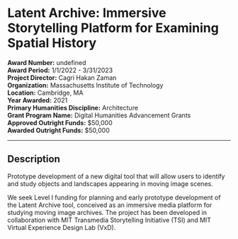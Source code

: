 
# Latent Archive: Immersive Storytelling Platform for Examining Spatial History

**Award Number:** undefined  
**Award Period:** 1/1/2022 - 3/31/2023  
**Project Director:** Cagri Hakan Zaman  
**Organization:** Massachusetts Institute of Technology  
**Location:** Cambridge, MA  
**Year Awarded:** 2021  
**Primary Humanities Discipline:** Architecture  
**Grant Program Name:** Digital Humanities Advancement Grants  
**Approved Outright Funds:** $50,000  
**Awarded Outright Funds:** $50,000  

---

## Description

<p>Prototype development of a new digital tool that will allow users to identify and study objects and landscapes appearing in moving image scenes.</p>
<p>We seek Level I funding for planning and early prototype development of the Latent Archive tool, conceived as an immersive media platform for studying moving image archives. The project has been developed in collaboration with MIT Transmedia Storytelling Initiative (TSI) and MIT Virtual Experience Design Lab (VxD).</p>

